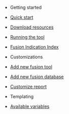 * Getting started

* [Quick start](README.md)
* [Download resources](download.md)
* [Running the tool](usage.md)
* [Fusion Indication Index](score.md)

* Customizations

* [Add new fusion tool](add_tool.md)
* [Add new fusion database](add_database.md)
* [Customize report](customize_report.md)

* Templating

* [Available variables](templating.md)